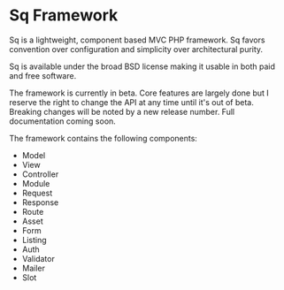 Sq Framework
============

Sq is a lightweight, component based MVC PHP framework. Sq favors convention
over configuration and simplicity over architectural purity.

Sq is available under the broad BSD license making it usable in both paid and
free software.

The framework is currently in beta. Core features are largely done but I reserve
the right to change the API at any time until it's out of beta. Breaking changes
will be noted by a new release number. Full documentation coming soon.

The framework contains the following components:

- Model
- View
- Controller
- Module
- Request
- Response
- Route
- Asset
- Form
- Listing
- Auth
- Validator
- Mailer
- Slot